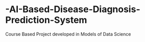 # -AI-Based-Disease-Diagnosis-Prediction-System
Course Based Project developed in Models of Data Science
